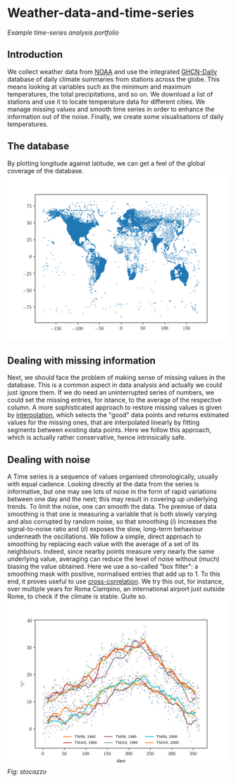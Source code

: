 # Weather-data-and-time-series

*Example time-series analysis portfolio*

## Introduction
We collect weather data from [NOAA](https://www.noaa.gov/) and use the integrated [GHCN-Daily](https://www.ncdc.noaa.gov/ghcn-daily-description) database of daily climate summaries from stations across the globe. This means looking at variables such as the minimum and maximum temperatures, the total precipitations, and so on.
We download a list of stations and use it to locate temperature data for different cities. We manage missing values and smooth time series in order to enhance the information out of the noise. Finally, we create some visualisations of daily temperatures.

## The database
By plotting longitude against latitude, we can get a feel of the global coverage of the database.
![locations of weather stations](locations.png)

## Dealing with missing information
Next, we should face the problem of making sense of missing values in the database. This is a common aspect in data analysis and actually we could just ignore them. If we do need an uninterrupted series of numbers, we could set the missing entries, for istance, to the average of the respective column. A more sophisticated approach to restore missing values is given by [interpolation](https://numpy.org/doc/stable/reference/generated/numpy.interp.html), which selects the "good" data points and returns estimated values for the missing ones, that are interpolated linearly by fitting segments between existing data points. Here we follow this approach, which is actually rather conservative, hence intrinsically safe.

## Dealing with noise
A Time series is a sequence of values organised chronologically, usually with equal cadence.
Looking directly at the data from the series is informative, but one may see lots of noise in the form of rapid variations between one day and the next; this may result in covering up underlying trends. To limit the noise, one can smooth the data. The premise of data smoothing is that one is measuring a variable that is both slowly varying and also corrupted by random noise, so that smoothing (*i*) increases the signal-to-noise ratio and (*ii*) exposes the slow, long-term behaviour underneath the oscillations.
We follow a simple, direct approach to smoothing by replacing each value with the average of a set of its neighbours. Indeed, since nearby points measure very nearly the same underlying value, averaging can reduce the level of noise without (much) biasing the value obtained. Here we use a so-called "box filter": a smoothing mask with positive, normalised entries that add up to 1. To this end, it proves useful to use [cross-correlation](https://numpy.org/doc/stable/reference/generated/numpy.correlate.html).
We try this out, for instance, over multiple years for Roma Ciampino, an international airport just outside Rome, to check if the climate is stable. Quite so.
![climate in Rome for different years](ROMA.png)
*Fig: stocazzo*
